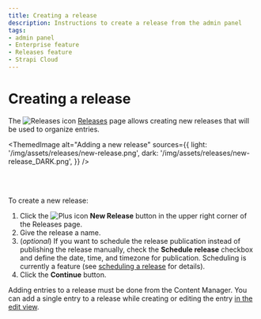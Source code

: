 ```yaml
---
title: Creating a release
description: Instructions to create a release from the admin panel
tags:
- admin panel
- Enterprise feature
- Releases feature
- Strapi Cloud
---
```


# Creating a release  <EnterpriseBadge /> <CloudTeamBadge />

The ![Releases icon](/img/assets/icons/v5/PaperPlane.svg) [Releases](/user-docs/releases/introduction) page allows creating new releases that will be used to organize entries.

<!-- TODO: update screenshot to show scheduling -->
<ThemedImage
  alt="Adding a new release"
  sources={{
    light: '/img/assets/releases/new-release.png',
    dark: '/img/assets/releases/new-release_DARK.png',
  }}
/>

<br /><br />

To create a new release:

1. Click the ![Plus icon](/img/assets/icons/v5/Plus.svg) **New Release** button in the upper right corner of the Releases page.  
2. Give the release a name.
3. (_optional_) If you want to schedule the release publication instead of publishing the release manually, check the **Schedule release** checkbox and define the date, time, and timezone for publication. Scheduling is currently a <FeatureFlagBadge /> feature (see [scheduling a release](/user-docs/releases/managing-a-release#scheduling-a-release) for details).
4. Click the **Continue** button.

Adding entries to a release must be done from the Content Manager. You can add a single entry to a release while creating or editing the entry [in the edit view](/user-docs/content-manager/adding-content-to-releases).

<!-- TODO: for later, when multiple addition is implemented, probably in 4.20 -->
<!-- 
Adding entries to a release must be done from the Content Manager:

- You can add multiple entries to a release [from the list view](/user-docs/content-manager/adding-content-to-releases#adding-multiple-entries-to-a-release).
- You can also add a single entry to a release while creating or editing the entry [in the edit view](/user-docs/content-manager/adding-content-to-releases#adding-a-single-entry-to-a-release). -->
